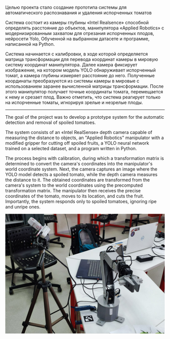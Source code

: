 Целью проекта стало создание прототипа системы для автоматического распознавания и удаления испорченных томатов

Система состоит из камеры глубины «Intel Realsence» способной определять расстояние до объектов, манипулятора «Applied Robotics» с модернизированным захватом для отрезания испорченных плодов, нейросети Yolo, Обученной на выбранном датасете и программе, написанной на Python.

Система начинается с калибровки, в ходе которой определяется матрица трансформации для перевода координат камеры в мировую систему координат манипулятора. Далее камера фиксирует изображение, на котором модель YOLO обнаруживает испорченный томат, а камера глубины измеряет расстояние до него. Полученные координаты преобразуются из системы камеры в мировые с использованием заранее вычисленной матрицы трансформации. После этого манипулятор получает точные координаты томата, перемещается к нему и срезает плод. Важно отметить, что система реагирует только на испорченные томаты, игнорируя зрелые и незрелые плоды.

------------------------------------------------------------------------------------------------------------------------------

The goal of the project was to develop a prototype system for the automatic detection and removal of spoiled tomatoes.  

The system consists of an «Intel RealSense» depth camera capable of measuring the distance to objects, an "Applied Robotics" manipulator with a modified gripper for cutting off spoiled fruits, a YOLO neural network trained on a selected dataset, and a program written in Python.  

The process begins with calibration, during which a transformation matrix is determined to convert the camera's coordinates into the manipulator's world coordinate system. Next, the camera captures an image where the YOLO model detects a spoiled tomato, while the depth camera measures the distance to it. The obtained coordinates are transformed from the camera's system to the world coordinates using the precomputed transformation matrix. The manipulator then receives the precise coordinates of the tomato, moves to its location, and cuts the fruit. Importantly, the system responds only to spoiled tomatoes, ignoring ripe and unripe ones.

![система](img.jpg)
